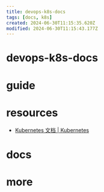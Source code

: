 ```yaml
---
title: devops-k8s-docs
tags: [docs, k8s]
created: 2024-06-30T11:15:35.620Z
modified: 2024-06-30T11:15:43.177Z
---
```


# devops-k8s-docs

# guide

# resources
- [Kubernetes 文档 | Kubernetes](https://kubernetes.io/zh-cn/docs/home/)
# docs

# more
